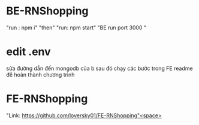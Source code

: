 # BE-RNShopping
<space> "run : npm i" <space>
<space> "then" <space>
<space>"run: npm start"<space>
<space>"BE run port 3000 "<space>
# edit .env
<space>sửa đường dẫn đến mongodb của b<space>
<space>sau đó chạy các bước trong FE readme để hoàn thành chương trình<space>
# FE-RNShopping
<space>"Link: https://github.com/loversky01/FE-RNShopping"<space>
